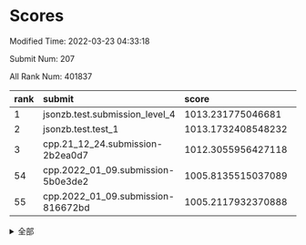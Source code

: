 # Scores

Modified Time: 2022-03-23 04:33:18

Submit Num: 207

All Rank Num: 401837

| rank |               submit               |       score        |       sigma        | pk_num |
| :--- | :--------------------------------- | :----------------- | :----------------- | :----- |
| 1    | jsonzb.test.submission_level_4     | 1013.231775046681  | 0.8305668139589644 | 7768   |
| 2    | jsonzb.test.test_1                 | 1013.1732408548232 | 0.7970484080805765 | 7758   |
| 3    | cpp.21_12_24.submission-2b2ea0d7   | 1012.3055956427118 | 0.7968033232265046 | 7766   |
| 54   | cpp.2022_01_09.submission-5b0e3de2 | 1005.8135515037089 | 0.7098604977251821 | 7767   |
| 55   | cpp.2022_01_09.submission-816672bd | 1005.2117932370888 | 0.7277457542419916 | 7765   |


<details>
<summary>全部</summary>

| rank |                 submit                 |       score        |       sigma        | pk_num |
| :--- | :------------------------------------- | :----------------- | :----------------- | :----- |
| 1    | jsonzb.test.submission_level_4         | 1013.231775046681  | 0.8305668139589644 | 7768   |
| 2    | jsonzb.test.test_1                     | 1013.1732408548232 | 0.7970484080805765 | 7758   |
| 3    | cpp.21_12_24.submission-2b2ea0d7       | 1012.3055956427118 | 0.7968033232265046 | 7766   |
| 4    | gobigger.level_3.submission_level_3_40 | 1011.6777983695496 | 0.8048817441942465 | 7768   |
| 5    | gobigger.level_3.submission_level_3_15 | 1011.4339262021008 | 0.7833076626956745 | 7763   |
| 6    | gobigger.level_3.submission_level_3_30 | 1011.3864107139818 | 0.75668924433621   | 7769   |
| 7    | gobigger.level_3.submission_level_3_33 | 1011.2495810041427 | 0.7881826439410943 | 7763   |
| 8    | gobigger.level_3.submission_level_3_43 | 1011.0734743989194 | 0.7887169604213633 | 7767   |
| 9    | gobigger.level_3.submission_level_3_34 | 1011.0566238331388 | 0.7843329095831125 | 7763   |
| 10   | gobigger.level_3.submission_level_3_24 | 1010.844664923159  | 0.7718298866125625 | 7764   |
| 11   | gobigger.level_3.submission_level_3_1  | 1010.8400573784824 | 0.7577495322731237 | 7768   |
| 12   | gobigger.level_3.submission_level_3_36 | 1010.4388573994981 | 0.76327162025311   | 7765   |
| 13   | gobigger.level_3.submission_level_3_47 | 1010.4373537349641 | 0.7678808700454247 | 7765   |
| 14   | gobigger.level_3.submission_level_3_29 | 1010.4372088817901 | 0.7620186060095013 | 7763   |
| 15   | gobigger.level_3.submission_level_3_10 | 1010.3840977424993 | 0.7626532979369229 | 7766   |
| 16   | gobigger.level_3.submission_level_3_26 | 1010.3814164578473 | 0.7631501236730917 | 7762   |
| 17   | gobigger.level_3.submission_level_3_3  | 1010.377650399302  | 0.7721192540792424 | 7762   |
| 18   | gobigger.level_3.submission_level_3_9  | 1010.3668999452576 | 0.7930192522568502 | 7765   |
| 19   | gobigger.level_3.submission_level_3_48 | 1010.3138982295063 | 0.7575019874489116 | 7765   |
| 20   | gobigger.level_3.submission_level_3_4  | 1010.2233679048777 | 0.7675946278029846 | 7767   |
| 21   | gobigger.level_3.submission_level_3_0  | 1010.2057786775564 | 0.7403766862062392 | 7763   |
| 22   | gobigger.level_3.submission_level_3_46 | 1010.1929568420085 | 0.7536165020877166 | 7765   |
| 23   | gobigger.level_3.submission_level_3_39 | 1010.1894627033436 | 0.7677159591858346 | 7767   |
| 24   | gobigger.level_3.submission_level_3_19 | 1010.1452803215408 | 0.7653155292523838 | 7760   |
| 25   | gobigger.level_3.submission_level_3_5  | 1010.1412643752302 | 0.7550590923074925 | 7769   |
| 26   | gobigger.level_3.submission_level_3_16 | 1010.1144299464652 | 0.7597081123163452 | 7760   |
| 27   | gobigger.level_3.submission_level_3_44 | 1009.997872853154  | 0.7770539084575859 | 7767   |
| 28   | gobigger.level_3.submission_level_3_49 | 1009.9646896832921 | 0.7493390678529802 | 7763   |
| 29   | gobigger.level_3.submission_level_3_11 | 1009.9502998558096 | 0.7749224213817411 | 7760   |
| 30   | gobigger.level_3.submission_level_3_25 | 1009.912231768092  | 0.7474348097948514 | 7766   |
| 31   | gobigger.level_3.submission_level_3_14 | 1009.9096069884529 | 0.7580515210809462 | 7759   |
| 32   | gobigger.level_3.submission_level_3_27 | 1009.8919086361279 | 0.7396511841309293 | 7763   |
| 33   | gobigger.level_3.submission_level_3_42 | 1009.8182755771214 | 0.7587107175358367 | 7765   |
| 34   | gobigger.level_3.submission_level_3_38 | 1009.7396132379074 | 0.7551997348244921 | 7764   |
| 35   | gobigger.level_3.submission_level_3_37 | 1009.697161848752  | 0.7581726552023011 | 7772   |
| 36   | gobigger.level_3.submission_level_3_32 | 1009.6451775826033 | 0.759130341050377  | 7762   |
| 37   | gobigger.level_3.submission_level_3_2  | 1009.6345814622515 | 0.7725293889689192 | 7765   |
| 38   | gobigger.level_3.submission_level_3_31 | 1009.5821931076936 | 0.7440154275776473 | 7768   |
| 39   | gobigger.level_3.submission_level_3_20 | 1009.5031146695578 | 0.7542752769992803 | 7761   |
| 40   | gobigger.level_3.submission_level_3_22 | 1009.5007697922503 | 0.753287779918692  | 7763   |
| 41   | gobigger.level_3.submission_level_3_28 | 1009.4885839861591 | 0.7534386671200407 | 7765   |
| 42   | gobigger.level_3.submission_level_3_23 | 1009.4270547323775 | 0.7477202592645217 | 7768   |
| 43   | gobigger.level_3.submission_level_3_45 | 1009.4132765452039 | 0.7623144267132911 | 7768   |
| 44   | gobigger.level_3.submission_level_3_17 | 1009.3802707039242 | 0.7437383574997781 | 7763   |
| 45   | gobigger.level_3.submission_level_3_18 | 1009.2998666617768 | 0.7584417367470845 | 7764   |
| 46   | gobigger.level_3.submission_level_3_6  | 1009.2797505004221 | 0.767039308090156  | 7764   |
| 47   | gobigger.level_3.submission_level_3_41 | 1009.218307010633  | 0.7494086537364917 | 7764   |
| 48   | gobigger.level_3.submission_level_3_8  | 1008.894614243019  | 0.7514383369265935 | 7768   |
| 49   | gobigger.level_3.submission_level_3_35 | 1008.8689777953127 | 0.7280136375139701 | 7764   |
| 50   | gobigger.level_3.submission_level_3_12 | 1008.8238177628626 | 0.7451406770930579 | 7769   |
| 51   | gobigger.level_3.submission_level_3_7  | 1008.799882962486  | 0.7428852008934884 | 7765   |
| 52   | gobigger.level_3.submission_level_3_13 | 1008.5750005953166 | 0.7397093483640536 | 7764   |
| 53   | gobigger.level_3.submission_level_3_21 | 1008.4192647900882 | 0.7488564453912967 | 7764   |
| 54   | cpp.2022_01_09.submission-5b0e3de2     | 1005.8135515037089 | 0.7098604977251821 | 7767   |
| 55   | cpp.2022_01_09.submission-816672bd     | 1005.2117932370888 | 0.7277457542419916 | 7765   |
| 56   | gobigger.level_1.submission_level_1_12 | 1004.7698677922072 | 0.7396418511002755 | 7762   |
| 57   | gobigger.level_1.submission_level_1_42 | 1004.531067710455  | 0.7157582223872029 | 7763   |
| 58   | gobigger.level_1.submission_level_1_44 | 1004.429392321055  | 0.7363033716395789 | 7765   |
| 59   | gobigger.level_1.submission_level_1_43 | 1004.2419054213602 | 0.7126352249854225 | 7763   |
| 60   | gobigger.level_1.submission_level_1_29 | 1004.2062404398616 | 0.7149689000555812 | 7764   |
| 61   | gobigger.level_1.submission_level_1_15 | 1004.087172961048  | 0.7209664658233248 | 7765   |
| 62   | gobigger.level_1.submission_level_1_35 | 1004.0301041365678 | 0.7200570987473635 | 7767   |
| 63   | gobigger.level_1.submission_level_1_2  | 1003.85639220283   | 0.7150821860302847 | 7766   |
| 64   | gobigger.level_1.submission_level_1_7  | 1003.7884950348652 | 0.7171193569713755 | 7761   |
| 65   | gobigger.level_1.submission_level_1_23 | 1003.7839980916774 | 0.721594987644609  | 7765   |
| 66   | gobigger.level_1.submission_level_1_25 | 1003.6976618469391 | 0.7285472158434243 | 7769   |
| 67   | gobigger.level_1.submission_level_1_18 | 1003.69090960913   | 0.7149758819924459 | 7765   |
| 68   | gobigger.level_1.submission_level_1_26 | 1003.6785343765158 | 0.72879523696062   | 7762   |
| 69   | gobigger.level_1.submission_level_1_27 | 1003.6354047109594 | 0.7216519674887109 | 7768   |
| 70   | gobigger.level_1.submission_level_1_9  | 1003.6163521421547 | 0.7051243324661383 | 7768   |
| 71   | gobigger.level_1.submission_level_1_32 | 1003.6162159400197 | 0.7186173477750599 | 7764   |
| 72   | gobigger.level_1.submission_level_1_33 | 1003.5918109981591 | 0.7081418630771524 | 7767   |
| 73   | gobigger.level_1.submission_level_1_19 | 1003.574131197488  | 0.7167770114255418 | 7766   |
| 74   | gobigger.level_1.submission_level_1_13 | 1003.537020669689  | 0.715212858937699  | 7766   |
| 75   | gobigger.level_1.submission_level_1_40 | 1003.5174234577117 | 0.7157980551677248 | 7762   |
| 76   | gobigger.level_1.submission_level_1_30 | 1003.4726858097835 | 0.7104632348787188 | 7765   |
| 77   | gobigger.level_1.submission_level_1_8  | 1003.469513160283  | 0.7097304129109034 | 7763   |
| 78   | gobigger.level_1.submission_level_1_5  | 1003.3966388506491 | 0.7240046404893847 | 7772   |
| 79   | gobigger.level_1.submission_level_1_41 | 1003.3708640440288 | 0.7055589316012805 | 7759   |
| 80   | gobigger.level_1.submission_level_1_1  | 1003.3317837495965 | 0.7241866008852056 | 7763   |
| 81   | gobigger.level_1.submission_level_1_20 | 1003.301363217479  | 0.7169125214296808 | 7759   |
| 82   | gobigger.level_1.submission_level_1_0  | 1003.2729458126845 | 0.7151205339527924 | 7764   |
| 83   | gobigger.level_1.submission_level_1_16 | 1003.2095207300397 | 0.7257869999837367 | 7765   |
| 84   | gobigger.level_1.submission_level_1_22 | 1003.206404687856  | 0.717747435480303  | 7766   |
| 85   | gobigger.level_1.submission_level_1_21 | 1003.0924974397083 | 0.724511662565742  | 7765   |
| 86   | gobigger.level_1.submission_level_1_46 | 1002.9652405660794 | 0.715801507232969  | 7763   |
| 87   | gobigger.level_1.submission_level_1_28 | 1002.9524358253317 | 0.7183765773990574 | 7760   |
| 88   | gobigger.level_1.submission_level_1_48 | 1002.8269806890689 | 0.7141315598876123 | 7764   |
| 89   | gobigger.level_1.submission_level_1_38 | 1002.7966144512687 | 0.7277875368002291 | 7767   |
| 90   | gobigger.level_1.submission_level_1_36 | 1002.7770841605036 | 0.7125270796250773 | 7761   |
| 91   | gobigger.level_1.submission_level_1_45 | 1002.771052107242  | 0.708171797419001  | 7761   |
| 92   | gobigger.level_1.submission_level_1_17 | 1002.7446451490324 | 0.7199025213898385 | 7764   |
| 93   | gobigger.level_1.submission_level_1_47 | 1002.7289377523994 | 0.7179737569925857 | 7767   |
| 94   | gobigger.level_1.submission_level_1_37 | 1002.7230702047672 | 0.7179899720366051 | 7770   |
| 95   | gobigger.level_1.submission_level_1_3  | 1002.6792610740523 | 0.713944354684925  | 7772   |
| 96   | gobigger.level_1.submission_level_1_24 | 1002.6703492707461 | 0.7126119279616566 | 7761   |
| 97   | gobigger.level_1.submission_level_1_39 | 1002.6617736741711 | 0.7034309434391581 | 7767   |
| 98   | gobigger.level_1.submission_level_1_34 | 1002.5992169995408 | 0.7109954424008142 | 7764   |
| 99   | gobigger.level_1.submission_level_1_6  | 1002.4570884280274 | 0.7022859330913793 | 7768   |
| 100  | gobigger.level_1.submission_level_1_4  | 1002.4473507529098 | 0.7170842919408781 | 7770   |
| 101  | gobigger.level_1.submission_level_1_14 | 1002.389925040823  | 0.7168603814140959 | 7763   |
| 102  | gobigger.level_1.submission_level_1_10 | 1002.377947359134  | 0.718720134526881  | 7761   |
| 103  | gobigger.level_1.submission_level_1_49 | 1002.3290162052534 | 0.7060618277385042 | 7771   |
| 104  | gobigger.level_1.submission_level_1_31 | 1001.7790240394977 | 0.7113101222918179 | 7759   |
| 105  | gobigger.level_1.submission_level_1_11 | 1001.7382237192002 | 0.7095711116826332 | 7764   |
| 106  | gobigger.random.submission_random_47   | 997.3058343705563  | 0.7041497170173208 | 7764   |
| 107  | gobigger.random.submission_random_2    | 997.1972556906164  | 0.7072581823100531 | 7767   |
| 108  | gobigger.random.submission_random_10   | 997.0828596064897  | 0.7256132433853145 | 7766   |
| 109  | gobigger.random.submission_random_4    | 996.9489001022441  | 0.715961145633287  | 7765   |
| 110  | gobigger.random.submission_random_15   | 996.9470168396407  | 0.7252706746644049 | 7767   |
| 111  | gobigger.random.submission_random_21   | 996.9232501673727  | 0.7094628087272494 | 7766   |
| 112  | gobigger.random.submission_random_28   | 996.8541096430054  | 0.7149391892570843 | 7771   |
| 113  | gobigger.random.submission_random_40   | 996.8350362452957  | 0.7114468490693682 | 7764   |
| 114  | gobigger.random.submission_random_5    | 996.7733257218215  | 0.7113785731378013 | 7766   |
| 115  | gobigger.random.submission_random_31   | 996.7205238513615  | 0.7071766755801233 | 7762   |
| 116  | gobigger.random.submission_random_20   | 996.6685293808886  | 0.7105857629616856 | 7770   |
| 117  | gobigger.random.submission_random_41   | 996.6204710809312  | 0.7164394195711127 | 7763   |
| 118  | gobigger.random.submission_random_44   | 996.5242805882722  | 0.7039507357831122 | 7766   |
| 119  | gobigger.random.submission_random_26   | 996.5081609181833  | 0.712458697348268  | 7764   |
| 120  | gobigger.random.submission_random_6    | 996.4993651789038  | 0.7173961339918472 | 7768   |
| 121  | gobigger.random.submission_random_27   | 996.4162788228783  | 0.7200986201255417 | 7765   |
| 122  | gobigger.random.submission_random_19   | 996.4052061781443  | 0.7083574402420648 | 7768   |
| 123  | gobigger.random.submission_random_11   | 996.3838249460608  | 0.7140627946128637 | 7770   |
| 124  | gobigger.random.submission_random_32   | 996.3006154159848  | 0.7057822543474012 | 7763   |
| 125  | gobigger.random.submission_random_1    | 996.2800204680522  | 0.6895197372523795 | 7768   |
| 126  | gobigger.random.submission_random_45   | 996.2268907826854  | 0.712959766272539  | 7763   |
| 127  | gobigger.random.submission_random_22   | 996.1700132119723  | 0.7087947443325345 | 7761   |
| 128  | gobigger.random.submission_random_43   | 996.1019843411552  | 0.7001867812753397 | 7756   |
| 129  | gobigger.random.submission_random_12   | 996.0970955686118  | 0.7293404269065032 | 7765   |
| 130  | gobigger.random.submission_random_14   | 996.0860815765994  | 0.7262474199511297 | 7762   |
| 131  | gobigger.random.submission_random_17   | 996.0602546198517  | 0.7105767387210682 | 7768   |
| 132  | gobigger.random.submission_random_7    | 996.0582156038438  | 0.7157784221408475 | 7764   |
| 133  | gobigger.random.submission_random_24   | 996.0453648142068  | 0.7205577098924765 | 7763   |
| 134  | gobigger.random.submission_random_48   | 996.0172982577135  | 0.7282670497961141 | 7763   |
| 135  | gobigger.random.submission_random_42   | 995.9977510025965  | 0.715736032691441  | 7768   |
| 136  | gobigger.random.submission_random_13   | 995.9974156933508  | 0.726232180327332  | 7765   |
| 137  | gobigger.random.submission_random_38   | 995.9814568006517  | 0.7060402008562411 | 7770   |
| 138  | gobigger.random.submission_random_35   | 995.9065832780333  | 0.7127870508857427 | 7764   |
| 139  | gobigger.random.submission_random_49   | 995.8997453825725  | 0.6986225274818222 | 7769   |
| 140  | gobigger.random.submission_random_29   | 995.890312201664   | 0.7057198707774173 | 7767   |
| 141  | gobigger.random.submission_random_39   | 995.8795925560569  | 0.7087609517493656 | 7763   |
| 142  | gobigger.random.submission_random_0    | 995.8245325545666  | 0.7077673084032519 | 7764   |
| 143  | gobigger.random.submission_random_18   | 995.793316163183   | 0.7115329995170849 | 7767   |
| 144  | gobigger.random.submission_random_3    | 995.7929669321591  | 0.7098767722662417 | 7763   |
| 145  | gobigger.random.submission_random_25   | 995.7577297573168  | 0.7084210176913984 | 7754   |
| 146  | gobigger.random.submission_random_16   | 995.6584332614768  | 0.7099854715905254 | 7764   |
| 147  | gobigger.random.submission_random_8    | 995.5964176930518  | 0.710648869199492  | 7761   |
| 148  | gobigger.random.submission_random_33   | 995.4562806548078  | 0.7044269326621514 | 7763   |
| 149  | gobigger.random.submission_random_37   | 995.4473335371831  | 0.7113214293221888 | 7765   |
| 150  | gobigger.random.submission_random_36   | 995.2489272835868  | 0.7088556981512661 | 7767   |
| 151  | gobigger.random.submission_random_9    | 995.1671160299293  | 0.701825381085776  | 7767   |
| 152  | gobigger.random.submission_random_23   | 995.0789950741279  | 0.7093534972162913 | 7767   |
| 153  | gobigger.random.submission_random_34   | 995.0642266127056  | 0.7268223545127231 | 7764   |
| 154  | gobigger.random.submission_random_30   | 994.8008863893734  | 0.7247326033734317 | 7763   |
| 155  | gobigger.random.submission_random_46   | 994.7596184325367  | 0.7150446364690147 | 7766   |
| 156  | gobigger.level_2.submission_level_2_2  | 993.7876959137834  | 0.7355812171305307 | 7761   |
| 157  | gobigger.level_2.submission_level_2_44 | 993.7480899900493  | 0.7272624088215378 | 7766   |
| 158  | gobigger.level_2.submission_level_2_7  | 993.6319516201694  | 0.7305671373222486 | 7760   |
| 159  | gobigger.level_2.submission_level_2_0  | 993.5661620214734  | 0.7274397139986897 | 7764   |
| 160  | gobigger.level_2.submission_level_2_13 | 993.4085845402809  | 0.7248260087897789 | 7771   |
| 161  | gobigger.level_2.submission_level_2_3  | 993.0466436516374  | 0.7338763479341793 | 7768   |
| 162  | gobigger.level_2.submission_level_2_35 | 993.0391210410194  | 0.7258709341798634 | 7766   |
| 163  | gobigger.level_2.submission_level_2_37 | 993.0240064856059  | 0.7335901657321072 | 7768   |
| 164  | gobigger.level_2.submission_level_2_41 | 992.946020153386   | 0.7484670503243683 | 7766   |
| 165  | gobigger.level_2.submission_level_2_23 | 992.9185832115694  | 0.7404969758164304 | 7759   |
| 166  | gobigger.level_2.submission_level_2_19 | 992.8911139536657  | 0.7363982762850858 | 7763   |
| 167  | gobigger.level_2.submission_level_2_26 | 992.6661643578487  | 0.7355835724410611 | 7767   |
| 168  | gobigger.level_2.submission_level_2_12 | 992.5912547100969  | 0.7323906767956448 | 7773   |
| 169  | gobigger.level_2.submission_level_2_33 | 992.549418015527   | 0.739496792605477  | 7763   |
| 170  | gobigger.level_2.submission_level_2_15 | 992.4851167523681  | 0.7360043296977481 | 7767   |
| 171  | gobigger.level_2.submission_level_2_16 | 992.3490017851826  | 0.7425788024586779 | 7767   |
| 172  | gobigger.level_2.submission_level_2_36 | 992.2806252745752  | 0.7526482540006572 | 7766   |
| 173  | gobigger.level_2.submission_level_2_32 | 992.2256147540855  | 0.7548146277645871 | 7765   |
| 174  | gobigger.level_2.submission_level_2_20 | 992.2176754615656  | 0.7473622440635996 | 7763   |
| 175  | gobigger.level_2.submission_level_2_18 | 992.168960612864   | 0.7539512497964952 | 7767   |
| 176  | gobigger.level_2.submission_level_2_45 | 992.1563240629905  | 0.7544886122554694 | 7763   |
| 177  | gobigger.level_2.submission_level_2_38 | 992.0219721242694  | 0.7319925638690443 | 7769   |
| 178  | gobigger.level_2.submission_level_2_17 | 991.9370618827768  | 0.744518963475805  | 7768   |
| 179  | gobigger.level_2.submission_level_2_4  | 991.8804573942667  | 0.7429519650094245 | 7764   |
| 180  | gobigger.level_2.submission_level_2_1  | 991.8740900028324  | 0.7415729893259775 | 7762   |
| 181  | gobigger.level_2.submission_level_2_48 | 991.8648047360851  | 0.7274646168517188 | 7766   |
| 182  | gobigger.level_2.submission_level_2_30 | 991.8444699360788  | 0.7267768091967872 | 7766   |
| 183  | gobigger.level_2.submission_level_2_21 | 991.8309805670569  | 0.7345251217043537 | 7768   |
| 184  | gobigger.level_2.submission_level_2_10 | 991.8234841954376  | 0.7385141979219901 | 7762   |
| 185  | gobigger.level_2.submission_level_2_49 | 991.7728524106179  | 0.749736309825632  | 7765   |
| 186  | gobigger.level_2.submission_level_2_24 | 991.6338522150871  | 0.7455288286594697 | 7765   |
| 187  | gobigger.level_2.submission_level_2_25 | 991.6272907449729  | 0.740198829513929  | 7766   |
| 188  | gobigger.level_2.submission_level_2_39 | 991.6261175878075  | 0.7412246120531067 | 7769   |
| 189  | gobigger.level_2.submission_level_2_47 | 991.6067253330071  | 0.739132959337429  | 7765   |
| 190  | gobigger.level_2.submission_level_2_14 | 991.6064678091088  | 0.7618527317355652 | 7765   |
| 191  | gobigger.level_2.submission_level_2_9  | 991.5846242846774  | 0.7376187045834136 | 7766   |
| 192  | gobigger.level_2.submission_level_2_22 | 991.5533712521191  | 0.7510035703651294 | 7769   |
| 193  | gobigger.level_2.submission_level_2_11 | 991.4990599826231  | 0.7548011630573402 | 7760   |
| 194  | gobigger.level_2.submission_level_2_40 | 991.4737875872388  | 0.7591703293425898 | 7768   |
| 195  | gobigger.level_2.submission_level_2_29 | 991.3751154493547  | 0.7641508286575915 | 7763   |
| 196  | gobigger.level_2.submission_level_2_46 | 991.2564101269057  | 0.7480220437135134 | 7765   |
| 197  | gobigger.level_2.submission_level_2_5  | 991.1796371958385  | 0.7438903694778662 | 7771   |
| 198  | gobigger.level_2.submission_level_2_34 | 991.1499253327443  | 0.7349505365957786 | 7762   |
| 199  | gobigger.level_2.submission_level_2_31 | 991.0899730968256  | 0.7511445405484826 | 7769   |
| 200  | gobigger.level_2.submission_level_2_42 | 990.7747781160137  | 0.7638551869366749 | 7764   |
| 201  | gobigger.level_2.submission_level_2_27 | 990.718803350253   | 0.7660175678043946 | 7763   |
| 202  | gobigger.level_2.submission_level_2_8  | 990.6954571127375  | 0.7644719015471727 | 7769   |
| 203  | gobigger.level_2.submission_level_2_43 | 990.460169329917   | 0.7684477004961666 | 7766   |
| 204  | gobigger.level_2.submission_level_2_28 | 990.4341774900206  | 0.7910835170566161 | 7767   |
| 205  | gobigger.level_2.submission_level_2_6  | 990.3691625892998  | 0.75123384500789   | 7759   |
| 206  | gobigger.none.submission_none_0        | 979.2295138667008  | 1.2245204326662056 | 7766   |
| 207  | gobigger.none.submission_none_1        | 975.820141183971   | 1.4679803674342922 | 7765   |

</details>